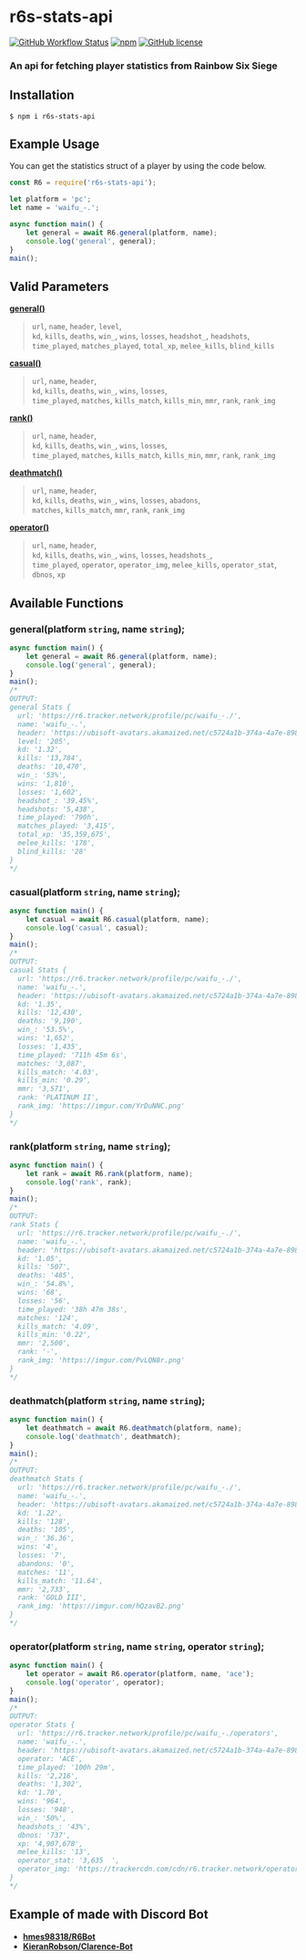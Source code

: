# r6s-stats-api

<a href="https://github.com/hmes98318/r6s-stats-api/actions"><img alt="GitHub Workflow Status" src="https://img.shields.io/github/actions/workflow/status/hmes98318/r6s-stats-api/npm-publish.yml?branch=v1.3.0&style=for-the-badge"></a>
<a href="https://www.npmjs.com/package/r6s-stats-api"><img alt="npm" src="https://img.shields.io/npm/v/r6s-stats-api?logo=npm&style=for-the-badge"></a>
<a href="https://github.com/hmes98318/r6s-stats-api/blob/main/LICENSE"><img alt="GitHub license" src="https://img.shields.io/github/license/hmes98318/r6s-stats-api?style=for-the-badge&color=brightgreen"></a>

### An api for fetching player statistics from Rainbow Six Siege


## Installation

```
$ npm i r6s-stats-api
```

## Example Usage

You can get the statistics struct of a player by using the code below.

```js
const R6 = require('r6s-stats-api');

let platform = 'pc';
let name = 'waifu_-.';

async function main() {
    let general = await R6.general(platform, name);
    console.log('general', general);
}
main();
```


## Valid Parameters

[**general()**](#generalplatform-string-name-string)
> `url`, `name`, `header`, `level`,  
> `kd`, `kills`, `deaths`, `win_`, `wins`, `losses`, `headshot_`, `headshots`,   
> `time_played`, `matches_played`, `total_xp`, `melee_kills`, `blind_kills`

[**casual()**](#casualplatform-string-name-string)
> `url`, `name`, `header`,   
> `kd`, `kills`, `deaths`, `win_`, `wins`, `losses`,   
> `time_played`, `matches`, `kills_match`, `kills_min`, `mmr`, `rank`, `rank_img`

[**rank()**](#rankplatform-string-name-string)
> `url`, `name`, `header`,   
> `kd`, `kills`, `deaths`, `win_`, `wins`, `losses`,   
> `time_played`, `matches`, `kills_match`, `kills_min`, `mmr`, `rank`, `rank_img`

[**deathmatch()**](#deathmatchplatform-string-name-string)
> `url`, `name`, `header`,   
> `kd`, `kills`, `deaths`, `win_`, `wins`, `losses`, `abadons`,   
> `matches`, `kills_match`, `mmr`, `rank`, `rank_img`

[**operator()**](#operatorplatform-string-name-string-operator-string)
> `url`, `name`, `header`,   
> `kd`, `kills`, `deaths`, `win_`, `wins`, `losses`, `headshots_`,   
> `time_played`, `operator`, `operator_img`, `melee_kills`, `operator_stat`, `dbnos`, `xp`


## Available Functions

### general(platform `string`, name `string`);

```js
async function main() {
    let general = await R6.general(platform, name);
    console.log('general', general);
}
main();
/*
OUTPUT:
general Stats {
  url: 'https://r6.tracker.network/profile/pc/waifu_-./',
  name: 'waifu_-.',
  header: 'https://ubisoft-avatars.akamaized.net/c5724a1b-374a-4a7e-898d-9f271ceb152f/default_256_256.png',
  level: '205',
  kd: '1.32',
  kills: '13,784',
  deaths: '10,470',
  win_: '53%',
  wins: '1,810',
  losses: '1,602',
  headshot_: '39.45%',
  headshots: '5,438',
  time_played: '790h',
  matches_played: '3,415',
  total_xp: '35,359,675',
  melee_kills: '178',
  blind_kills: '28'
}
*/
```

### casual(platform `string`, name `string`);

```js
async function main() {
    let casual = await R6.casual(platform, name);
    console.log('casual', casual);
}
main();
/*
OUTPUT:
casual Stats {
  url: 'https://r6.tracker.network/profile/pc/waifu_-./',
  name: 'waifu_-.',
  header: 'https://ubisoft-avatars.akamaized.net/c5724a1b-374a-4a7e-898d-9f271ceb152f/default_256_256.png',
  kd: '1.35',
  kills: '12,430',
  deaths: '9,190',
  win_: '53.5%',
  wins: '1,652',
  losses: '1,435',
  time_played: '711h 45m 6s',
  matches: '3,087',
  kills_match: '4.03',
  kills_min: '0.29',
  mmr: '3,571',
  rank: 'PLATINUM II',
  rank_img: 'https://imgur.com/YrDuNNC.png'
}
*/
```

### rank(platform `string`, name `string`);

```js
async function main() {
    let rank = await R6.rank(platform, name);
    console.log('rank', rank);
}
main();
/*
OUTPUT:
rank Stats {
  url: 'https://r6.tracker.network/profile/pc/waifu_-./',
  name: 'waifu_-.',
  header: 'https://ubisoft-avatars.akamaized.net/c5724a1b-374a-4a7e-898d-9f271ceb152f/default_256_256.png',
  kd: '1.05',
  kills: '507',
  deaths: '485',
  win_: '54.8%',
  wins: '68',
  losses: '56',
  time_played: '38h 47m 38s',
  matches: '124',
  kills_match: '4.09',
  kills_min: '0.22',
  mmr: '2,500',
  rank: '-',
  rank_img: 'https://imgur.com/PvLQN8r.png'
}
*/
```

### deathmatch(platform `string`, name `string`);

```js
async function main() {
    let deathmatch = await R6.deathmatch(platform, name);
    console.log('deathmatch', deathmatch);
}
main();
/*
OUTPUT:
deathmatch Stats {
  url: 'https://r6.tracker.network/profile/pc/waifu_-./',
  name: 'waifu_-.',
  header: 'https://ubisoft-avatars.akamaized.net/c5724a1b-374a-4a7e-898d-9f271ceb152f/default_256_256.png',
  kd: '1.22',
  kills: '128',
  deaths: '105',
  win_: '36.36',
  wins: '4',
  losses: '7',
  abandons: '0',
  matches: '11',
  kills_match: '11.64',
  mmr: '2,733',
  rank: 'GOLD III',
  rank_img: 'https://imgur.com/hQzavB2.png'
}
*/
```

### operator(platform `string`, name `string`, operator `string`);

```js
async function main() {
    let operator = await R6.operator(platform, name, 'ace');
    console.log('operator', operator);
}
main();
/*
OUTPUT:
operator Stats {
  url: 'https://r6.tracker.network/profile/pc/waifu_-./operators',
  name: 'waifu_-.',
  header: 'https://ubisoft-avatars.akamaized.net/c5724a1b-374a-4a7e-898d-9f271ceb152f/default_256_256.png',
  operator: 'ACE',
  time_played: '100h 29m',
  kills: '2,216',
  deaths: '1,302',
  kd: '1.70',
  wins: '964',
  losses: '948',
  win_: '50%',
  headshots_: '43%',
  dbnos: '737',
  xp: '4,907,678',
  melee_kills: '13',
  operator_stat: '3,635  ',
  operator_img: 'https://trackercdn.com/cdn/r6.tracker.network/operators/badges/ace.png'
}
*/
```

## Example of made with Discord Bot  

- [**hmes98318/R6Bot**](https://github.com/hmes98318/R6Bot)  
- [**KieranRobson/Clarence-Bot**](https://github.com/KieranRobson/Clarence-Bot)  
